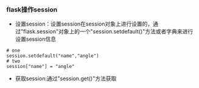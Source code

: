 ### flask操作session

* 设置session：设置session在session对象上进行设置的，通过"flask.session"对象上的一个"session.setdefault\(\)"方法或者字典来进行设置session信息

```
# one
session.setdefault("name","angle")
# two
session["name"] = "angle"
```

* 获取session:通过"session.get\(\)"方法获取



